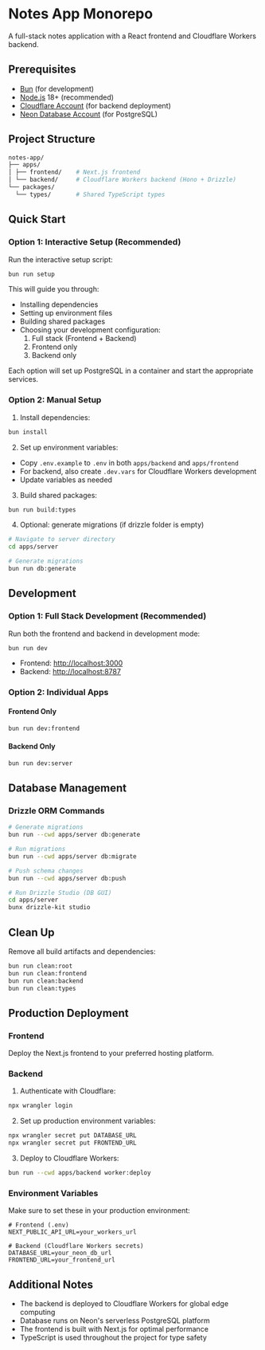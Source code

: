 # Notes App Monorepo

A full-stack notes application with a React frontend and Cloudflare Workers backend.

## Prerequisites

- [Bun](https://bun.sh) (for development)
- [Node.js](https://nodejs.org/) 18+ (recommended)
- [Cloudflare Account](https://dash.cloudflare.com/sign-up) (for backend deployment)
- [Neon Database Account](https://neon.tech) (for PostgreSQL)

## Project Structure

```bash
notes-app/
├── apps/
│ ├── frontend/    # Next.js frontend
│ └── backend/     # Cloudflare Workers backend (Hono + Drizzle)
└── packages/
  └── types/       # Shared TypeScript types
```

## Quick Start

### Option 1: Interactive Setup (Recommended)

Run the interactive setup script:

```bash
bun run setup
```

This will guide you through:

- Installing dependencies
- Setting up environment files
- Building shared packages
- Choosing your development configuration:
  1. Full stack (Frontend + Backend)
  2. Frontend only
  3. Backend only

Each option will set up PostgreSQL in a container and start the appropriate services.

### Option 2: Manual Setup

1. Install dependencies:

```bash
bun install
```

2. Set up environment variables:

- Copy `.env.example` to `.env` in both `apps/backend` and `apps/frontend`
- For backend, also create `.dev.vars` for Cloudflare Workers development
- Update variables as needed

3. Build shared packages:

```bash
bun run build:types
```

4. Optional: generate migrations (if drizzle folder is empty)

```bash
# Navigate to server directory
cd apps/server

# Generate migrations
bun run db:generate
```

## Development

### Option 1: Full Stack Development (Recommended)

Run both the frontend and backend in development mode:

```bash
bun run dev
```

- Frontend: [http://localhost:3000](http://localhost:3000)
- Backend: [http://localhost:8787](http://localhost:8787)

### Option 2: Individual Apps

#### Frontend Only

```bash
bun run dev:frontend
```

#### Backend Only

```bash
bun run dev:server
```

## Database Management

### Drizzle ORM Commands

```bash
# Generate migrations
bun run --cwd apps/server db:generate

# Run migrations
bun run --cwd apps/server db:migrate

# Push schema changes
bun run --cwd apps/server db:push

# Run Drizzle Studio (DB GUI)
cd apps/server
bunx drizzle-kit studio
```

## Clean Up

Remove all build artifacts and dependencies:

```bash
bun run clean:root
bun run clean:frontend
bun run clean:backend
bun run clean:types
```

## Production Deployment

### Frontend

Deploy the Next.js frontend to your preferred hosting platform.

### Backend

1. Authenticate with Cloudflare:

```bash
npx wrangler login
```

2. Set up production environment variables:

```bash
npx wrangler secret put DATABASE_URL
npx wrangler secret put FRONTEND_URL
```

3. Deploy to Cloudflare Workers:

```bash
bun run --cwd apps/backend worker:deploy
```

### Environment Variables

Make sure to set these in your production environment:

```env
# Frontend (.env)
NEXT_PUBLIC_API_URL=your_workers_url

# Backend (Cloudflare Workers secrets)
DATABASE_URL=your_neon_db_url
FRONTEND_URL=your_frontend_url
```

## Additional Notes

- The backend is deployed to Cloudflare Workers for global edge computing
- Database runs on Neon's serverless PostgreSQL platform
- The frontend is built with Next.js for optimal performance
- TypeScript is used throughout the project for type safety

